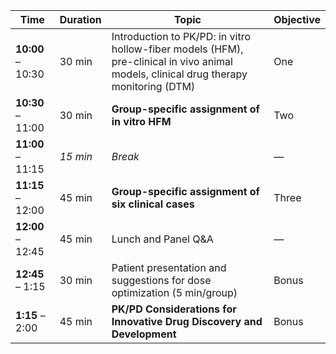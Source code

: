 
| Time | Duration | Topic | Objective |
|------------|------------|-------------------------------------|------------|
| **10:00** – 10:30 | 30 min | Introduction to PK/PD: in vitro hollow-fiber models (HFM), pre-clinical in vivo animal models, clinical drug therapy monitoring (DTM) | One |
| **10:30** – 11:00 | 30 min | **Group-specific assignment of in vitro HFM** | Two |
| **11:00** – 11:15 | *15 min* | *Break* | — |
| **11:15** – 12:00 | 45 min | **Group-specific assignment of six clinical cases** | Three |
| **12:00** – 12:45 | 45 min | Lunch and Panel Q&A | — |
| **12:45** – 1:15 | 30 min | Patient presentation and suggestions for dose optimization (5 min/group) | Bonus |
| **1:15** – 2:00 | 45 min | **PK/PD Considerations for Innovative Drug Discovery and Development** | Bonus |
